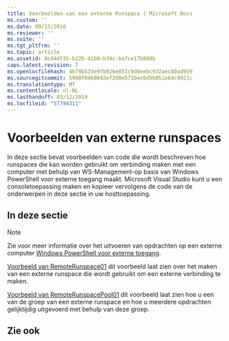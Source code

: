 ```yaml
---
title: Voorbeelden van een externe Runspace | Microsoft Docs
ms.custom: ''
ms.date: 09/13/2016
ms.reviewer: ''
ms.suite: ''
ms.tgt_pltfrm: ''
ms.topic: article
ms.assetid: 8c44df35-b22b-41b0-b34c-ba7ce17b889b
caps.latest.revision: 7
ms.openlocfilehash: 4b79b533e9fb926e851c9d0eebc932aec80ad959
ms.sourcegitcommit: 5990f04b8042ef2d8e571bec6d5b051e64c9921c
ms.translationtype: MT
ms.contentlocale: nl-NL
ms.lasthandoff: 03/12/2019
ms.locfileid: "57794311"
---
```

# <a name="remote-runspace-samples"></a>Voorbeelden van externe runspaces

In deze sectie bevat voorbeelden van code die wordt beschreven hoe runspaces die kan worden gebruikt om verbinding maken met een computer met behulp van WS-Management-op basis van Windows PowerShell voor externe toegang maakt. Microsoft Visual Studio kunt u een consoletoepassing maken en kopieer vervolgens de code van de onderwerpen in deze sectie in uw hosttoepassing.

## <a name="in-this-section"></a>In deze sectie

> [!NOTE]
> Zie voor meer informatie over het uitvoeren van opdrachten op een externe computer [Windows PowerShell voor externe toegang](https://msdn.microsoft.com/en-us/library/ee706563(v=vs.85).aspx).

 [Voorbeeld van RemoteRunspace01](./remoterunspace01-sample.md) dit voorbeeld laat zien over het maken van een externe runspace die wordt gebruikt om een externe verbinding te maken.

 [Voorbeeld van RemoteRunspacePool01](./remoterunspacepool01-sample.md) dit voorbeeld laat zien hoe u een van de groep van een externe runspace en hoe u meerdere opdrachten gelijktijdig uitgevoerd met behulp van deze groep.

## <a name="see-also"></a>Zie ook
